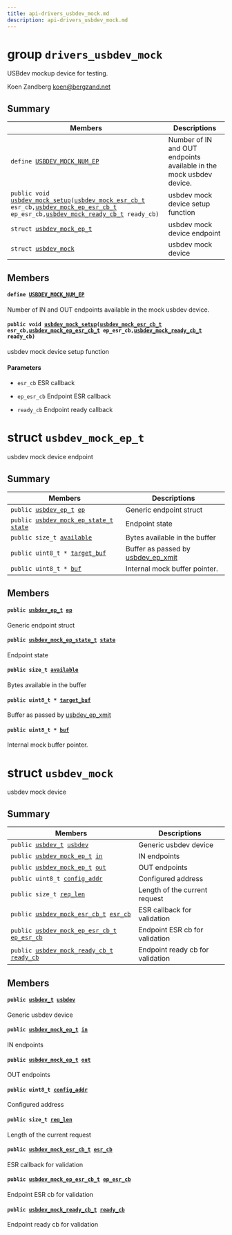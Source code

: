 ```yaml
---
title: api-drivers_usbdev_mock.md
description: api-drivers_usbdev_mock.md
---
```

# group `drivers_usbdev_mock` 

USBdev mockup device for testing.

Koen Zandberg [koen@bergzand.net](mailto:koen@bergzand.net)

## Summary

 Members                        | Descriptions                                
--------------------------------|---------------------------------------------
`define `[`USBDEV_MOCK_NUM_EP`](#group__drivers__usbdev__mock_1gaebfb7bd8721451d24af4b44d1e9d02d0)            | Number of IN and OUT endpoints available in the mock usbdev device.
`public void `[`usbdev_mock_setup`](#group__drivers__usbdev__mock_1ga5307a49b5106ba150be486f4f81307f7)`(`[`usbdev_mock_esr_cb_t`](./doc/starlight-docs/src/content/docs/apidoc/api-undefined.md#group__drivers__usbdev__mock_1ga5856c3d5ba17ea88ff8ace5065198edd)` esr_cb,`[`usbdev_mock_ep_esr_cb_t`](./doc/starlight-docs/src/content/docs/apidoc/api-undefined.md#group__drivers__usbdev__mock_1gaca83f9dc724bce82f657419343ec196a)` ep_esr_cb,`[`usbdev_mock_ready_cb_t`](./doc/starlight-docs/src/content/docs/apidoc/api-undefined.md#group__drivers__usbdev__mock_1gabf8bad85e3d8c926f68054cb3a975d67)` ready_cb)`            | usbdev mock device setup function
`struct `[`usbdev_mock_ep_t`](#structusbdev__mock__ep__t) | usbdev mock device endpoint
`struct `[`usbdev_mock`](#structusbdev__mock) | usbdev mock device

## Members

#### `define `[`USBDEV_MOCK_NUM_EP`](#group__drivers__usbdev__mock_1gaebfb7bd8721451d24af4b44d1e9d02d0) 

Number of IN and OUT endpoints available in the mock usbdev device.

#### `public void `[`usbdev_mock_setup`](#group__drivers__usbdev__mock_1ga5307a49b5106ba150be486f4f81307f7)`(`[`usbdev_mock_esr_cb_t`](./doc/starlight-docs/src/content/docs/apidoc/api-undefined.md#group__drivers__usbdev__mock_1ga5856c3d5ba17ea88ff8ace5065198edd)` esr_cb,`[`usbdev_mock_ep_esr_cb_t`](./doc/starlight-docs/src/content/docs/apidoc/api-undefined.md#group__drivers__usbdev__mock_1gaca83f9dc724bce82f657419343ec196a)` ep_esr_cb,`[`usbdev_mock_ready_cb_t`](./doc/starlight-docs/src/content/docs/apidoc/api-undefined.md#group__drivers__usbdev__mock_1gabf8bad85e3d8c926f68054cb3a975d67)` ready_cb)` 

usbdev mock device setup function

#### Parameters
* `esr_cb` ESR callback 

* `ep_esr_cb` Endpoint ESR callback 

* `ready_cb` Endpoint ready callback

# struct `usbdev_mock_ep_t` 

usbdev mock device endpoint

## Summary

 Members                        | Descriptions                                
--------------------------------|---------------------------------------------
`public `[`usbdev_ep_t`](./doc/starlight-docs/src/content/docs/apidoc/api-undefined.md#group__drivers__periph__usbdev_1ga45fb2233696b039b8fb4f5264a5f4e5f)` `[`ep`](#structusbdev__mock__ep__t_1af30b88f4659af9dd932581a171eb9b8b) | Generic endpoint struct
`public `[`usbdev_mock_ep_state_t`](./doc/starlight-docs/src/content/docs/apidoc/api-undefined.md#group__drivers__usbdev__mock_1ga9763120746ba6a9eeffa8ddd4f562020)` `[`state`](#structusbdev__mock__ep__t_1a06a1bcb0fc13d1581fc04e9991b7fd12) | Endpoint state
`public size_t `[`available`](#structusbdev__mock__ep__t_1a5ea08c5bba0e71aac883ccabf545e577) | Bytes available in the buffer
`public uint8_t * `[`target_buf`](#structusbdev__mock__ep__t_1af375c4e0f39ec3aff3ec979f5302d127) | Buffer as passed by [usbdev_ep_xmit](./doc/starlight-docs/src/content/docs/apidoc/api-undefined.md#group__drivers__periph__usbdev_1gab577b73a742d3fa8906678f8dbeb2866)
`public uint8_t * `[`buf`](#structusbdev__mock__ep__t_1a2f67cb7a3210913d492600cfa8c5e456) | Internal mock buffer pointer.

## Members

#### `public `[`usbdev_ep_t`](./doc/starlight-docs/src/content/docs/apidoc/api-undefined.md#group__drivers__periph__usbdev_1ga45fb2233696b039b8fb4f5264a5f4e5f)` `[`ep`](#structusbdev__mock__ep__t_1af30b88f4659af9dd932581a171eb9b8b) 

Generic endpoint struct

#### `public `[`usbdev_mock_ep_state_t`](./doc/starlight-docs/src/content/docs/apidoc/api-undefined.md#group__drivers__usbdev__mock_1ga9763120746ba6a9eeffa8ddd4f562020)` `[`state`](#structusbdev__mock__ep__t_1a06a1bcb0fc13d1581fc04e9991b7fd12) 

Endpoint state

#### `public size_t `[`available`](#structusbdev__mock__ep__t_1a5ea08c5bba0e71aac883ccabf545e577) 

Bytes available in the buffer

#### `public uint8_t * `[`target_buf`](#structusbdev__mock__ep__t_1af375c4e0f39ec3aff3ec979f5302d127) 

Buffer as passed by [usbdev_ep_xmit](./doc/starlight-docs/src/content/docs/apidoc/api-undefined.md#group__drivers__periph__usbdev_1gab577b73a742d3fa8906678f8dbeb2866)

#### `public uint8_t * `[`buf`](#structusbdev__mock__ep__t_1a2f67cb7a3210913d492600cfa8c5e456) 

Internal mock buffer pointer.

# struct `usbdev_mock` 

usbdev mock device

## Summary

 Members                        | Descriptions                                
--------------------------------|---------------------------------------------
`public `[`usbdev_t`](./doc/starlight-docs/src/content/docs/apidoc/api-undefined.md#group__drivers__periph__usbdev_1gaa82d08eb9deca939f11869d69c65e63e)` `[`usbdev`](#structusbdev__mock_1a1b60eaba7485c95d5b64f1ac0007b472) | Generic usbdev device
`public `[`usbdev_mock_ep_t`](./doc/starlight-docs/src/content/docs/apidoc/api-drivers_usbdev_mock.md#structusbdev__mock__ep__t)` `[`in`](#structusbdev__mock_1a838bed29ef344a6c58d8bd6a9dea6d64) | IN endpoints
`public `[`usbdev_mock_ep_t`](./doc/starlight-docs/src/content/docs/apidoc/api-drivers_usbdev_mock.md#structusbdev__mock__ep__t)` `[`out`](#structusbdev__mock_1af94f7bd0b80714fa2b4d7183d26ca2ea) | OUT endpoints
`public uint8_t `[`config_addr`](#structusbdev__mock_1a4c02e570f881221d14bb3b20f495575e) | Configured address
`public size_t `[`req_len`](#structusbdev__mock_1ac61a2c503757f68e4f7319b68a782062) | Length of the current request
`public `[`usbdev_mock_esr_cb_t`](./doc/starlight-docs/src/content/docs/apidoc/api-undefined.md#group__drivers__usbdev__mock_1ga5856c3d5ba17ea88ff8ace5065198edd)` `[`esr_cb`](#structusbdev__mock_1ace6d42829b173c8b516157672f2d7308) | ESR callback for validation
`public `[`usbdev_mock_ep_esr_cb_t`](./doc/starlight-docs/src/content/docs/apidoc/api-undefined.md#group__drivers__usbdev__mock_1gaca83f9dc724bce82f657419343ec196a)` `[`ep_esr_cb`](#structusbdev__mock_1a039bb442a5145eeef88b0382d4ff6869) | Endpoint ESR cb for validation
`public `[`usbdev_mock_ready_cb_t`](./doc/starlight-docs/src/content/docs/apidoc/api-undefined.md#group__drivers__usbdev__mock_1gabf8bad85e3d8c926f68054cb3a975d67)` `[`ready_cb`](#structusbdev__mock_1a6f6f3fe3c4137b5f3fd57f7974e35a44) | Endpoint ready cb for validation

## Members

#### `public `[`usbdev_t`](./doc/starlight-docs/src/content/docs/apidoc/api-undefined.md#group__drivers__periph__usbdev_1gaa82d08eb9deca939f11869d69c65e63e)` `[`usbdev`](#structusbdev__mock_1a1b60eaba7485c95d5b64f1ac0007b472) 

Generic usbdev device

#### `public `[`usbdev_mock_ep_t`](./doc/starlight-docs/src/content/docs/apidoc/api-drivers_usbdev_mock.md#structusbdev__mock__ep__t)` `[`in`](#structusbdev__mock_1a838bed29ef344a6c58d8bd6a9dea6d64) 

IN endpoints

#### `public `[`usbdev_mock_ep_t`](./doc/starlight-docs/src/content/docs/apidoc/api-drivers_usbdev_mock.md#structusbdev__mock__ep__t)` `[`out`](#structusbdev__mock_1af94f7bd0b80714fa2b4d7183d26ca2ea) 

OUT endpoints

#### `public uint8_t `[`config_addr`](#structusbdev__mock_1a4c02e570f881221d14bb3b20f495575e) 

Configured address

#### `public size_t `[`req_len`](#structusbdev__mock_1ac61a2c503757f68e4f7319b68a782062) 

Length of the current request

#### `public `[`usbdev_mock_esr_cb_t`](./doc/starlight-docs/src/content/docs/apidoc/api-undefined.md#group__drivers__usbdev__mock_1ga5856c3d5ba17ea88ff8ace5065198edd)` `[`esr_cb`](#structusbdev__mock_1ace6d42829b173c8b516157672f2d7308) 

ESR callback for validation

#### `public `[`usbdev_mock_ep_esr_cb_t`](./doc/starlight-docs/src/content/docs/apidoc/api-undefined.md#group__drivers__usbdev__mock_1gaca83f9dc724bce82f657419343ec196a)` `[`ep_esr_cb`](#structusbdev__mock_1a039bb442a5145eeef88b0382d4ff6869) 

Endpoint ESR cb for validation

#### `public `[`usbdev_mock_ready_cb_t`](./doc/starlight-docs/src/content/docs/apidoc/api-undefined.md#group__drivers__usbdev__mock_1gabf8bad85e3d8c926f68054cb3a975d67)` `[`ready_cb`](#structusbdev__mock_1a6f6f3fe3c4137b5f3fd57f7974e35a44) 

Endpoint ready cb for validation

